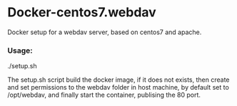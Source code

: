 # Docker-centos7.webdav
Docker setup for a webdav server, based on centos7 and apache.

### Usage:
./setup.sh

The setup.sh script build the docker image, if it does not exists, then create and set permissions to the webdav folder in host machine, by default set to /opt/webdav, and finally start the container, publising the 80 port.
